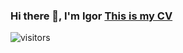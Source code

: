 ### Hi there 👋, I'm Igor <a href="https://defleppard333.github.io/">This is my CV</a>

![visitors](https://visitor-badge.glitch.me/badge?page_id=defleppard33.defleppard333&left_color=green&right_color=red)


